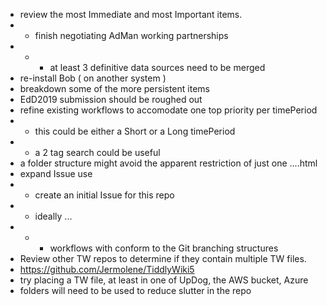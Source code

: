 * review the most Immediate and most Important items.
* * finish negotiating AdMan working partnerships
* * * at least 3 definitive data sources need to be merged
* re-install Bob ( on another system )
* breakdown some of the more persistent items
* EdD2019 submission should be roughed out
* refine existing workflows to accomodate one top priority per timePeriod
* * this could be either a Short or a Long timePeriod
* * a 2 tag search could be useful
* a folder structure might avoid the apparent restriction of just one ....html
* expand Issue use
* * create an initial Issue for this repo
* * ideally ...
* * * workflows with conform to the Git branching structures
* Review other TW repos to determine if they contain multiple TW files.
* https://github.com/Jermolene/TiddlyWiki5
* try placing a TW file, at least in one of UpDog, the AWS bucket, Azure
* folders will need to be used to reduce slutter in the repo
